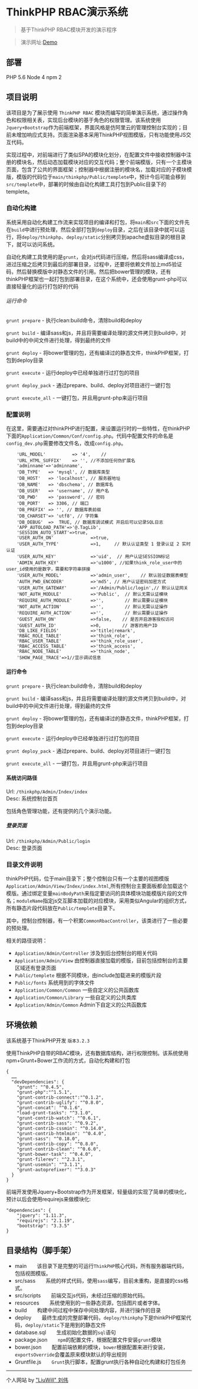 # ThinkPHP RBAC演示系统 

> 基于ThinkPHP RBAC模块开发的演示程序

> 演示网址:[Demo](http://www.liuwill.com/thinkphp/index.php/Admin/Index)


## 部署
PHP 5.6
Node 4
npm 2

## 项目说明
该项目是为了展示使用 `ThinkPHP RBAC` 模块而编写的简单演示系统，通过操作角色和权限相关表，实现后台模块的基于角色的权限管理。该系统使用`Jquery+Bootstrap`作为前端框架，界面风格是仿阿里云的管理控制台实现的；目前未增加响应式支持。页面渲染基本采用ThinkPHP视图模版，只有功能使用JS交互代码。

实现过程中，对前端进行了类似SPA的模块化划分，在配置文件中接收控制器中注册的模块名，然后动态加载模块对应的交互代码；整个前端模版，只有一个主模块页面，包含了公共的界面框架；控制器中根据注册的模块名，加载对应的子模块模版，模版的代码位于`main/thinkphp/Public/templete`中，预计今后可能会移到`src/templete`中，部署的时候由自动化构建工具打包到Public目录下的templete。

### 自动化构建

系统采用自动化构建工作流来实现项目的编译和打包，将`main`和`src`下面的文件先在`build`中进行预处理，然后全部打包到`deploy`目录，之后在该目录中就可以运行，将`deploy/thinkphp`、`deploy/static`分别拷贝到apache虚拟目录的根目录下，就可以访问系统。

自动化构建工具使用的是`grunt`，会对js代码进行压缩，然后将sass编译成css，进过压缩之后拷贝到最后的部署目录，过程中，还要将依赖文件加上md5验证码，然后替换模版中对静态文件的引用。然后把bower管理的模块，还有thinkPHP框架也一起打包到部署目录，在这个系统中，还会使用grunt-php可以直接轻量化的运行打包好的代码

###### 运行命令

`grunt prepare` - 执行clean:build命令，清除build和deploy

`grunt build` - 编译sass和js，并且将需要编译处理的源文件拷贝到build中，对build中的中间文件进行处理，得到最终的文件

`grunt deploy` - 将bower管理的包，还有编译过的静态文件，thinkPHP框架，打包到deploy目录

`grunt execute` - 运行deploy中已经单独进行过打包的项目

`grunt deploy_pack` - 通过prepare、build、deploy对项目进行一键打包

`grunt execute_all` - 一键打包，并且用grunt-php来运行项目

### 配置说明

在这里，需要通过对thinkPHP进行配置，来设置运行时的一些特性，在thinkPHP下面的`Application/Common/Conf/config.php`。代码中配置文件的命名是`config_dev.php`需要修改文件名，改成`config.php`。

``` thinkPHP配置文件
    'URL_MODEL'          => '4',    //
    'URL_HTML_SUFFIX'    => '', //不添加任何伪扩展名
    'adminname'=>'adminname',
    'DB_TYPE'   => 'mysql', // 数据库类型
    'DB_HOST'   => 'localhost', // 服务器地址
    'DB_NAME'   => 'dbschema', // 数据库名
    'DB_USER'   => 'username', // 用户名
    'DB_PWD'    => 'password', // 密码
    'DB_PORT'   => 3306, // 端口
    'DB_PREFIX' => '', // 数据库表前缀 
    'DB_CHARSET'=> 'utf8', // 字符集
    'DB_DEBUG'  =>  TRUE, // 数据库调试模式 开启后可以记录SQL日志
    'APP_AUTOLOAD_PATH'=>'@.TagLib',
    'SESSION_AUTO_START'=>true,
    'USER_AUTH_ON'              =>true,
    'USER_AUTH_TYPE'            =>1,     // 默认认证类型 1 登录认证 2 实时认证
    'USER_AUTH_KEY'             =>'uid',  // 用户认证SESSION标记
    'ADMIN_AUTH_KEY'            =>'u1000', //如果think_role_user中的user_id使用的是数字，需要和字符串拼接
    'USER_AUTH_MODEL'           =>'admin_user',    // 默认验证数据表模型
    'AUTH_PWD_ENCODER'          =>'md5', // 用户认证密码加密方式
    'USER_AUTH_GATEWAY'         =>'/Admin/Public/login',// 默认认证网关
    'NOT_AUTH_MODULE'           =>'Public',  // 默认无需认证模块
    'REQUIRE_AUTH_MODULE'       =>'',        // 默认需要认证模块
    'NOT_AUTH_ACTION'           =>'',        // 默认无需认证操作
    'REQUIRE_AUTH_ACTION'       =>'',        // 默认需要认证操作
    'GUEST_AUTH_ON'             =>false,    // 是否开启游客授权访问
    'GUEST_AUTH_ID'             =>0,        // 游客的用户ID
    'DB_LIKE_FIELDS'            =>'title|remark',
    'RBAC_ROLE_TABLE'           =>'think_role',
    'RBAC_USER_TABLE'           =>'think_role_user',
    'RBAC_ACCESS_TABLE'         =>'think_access',
    'RBAC_NODE_TABLE'           =>'think_node',
    'SHOW_PAGE_TRACE'=>1//显示调试信息
```

#### 运行命令

`grunt prepare` - 执行clean:build命令，清除build和deploy

`grunt build` - 编译sass和js，并且将需要编译处理的源文件拷贝到build中，对build中的中间文件进行处理，得到最终的文件

`grunt deploy` - 将bower管理的包，还有编译过的静态文件，thinkPHP框架，打包到deploy目录

`grunt execute` - 运行deploy中已经单独进行过打包的项目

`grunt deploy_pack` - 通过prepare、build、deploy对项目进行一键打包

`grunt execute_all` - 一键打包，并且用grunt-php来运行项目

#### 系统访问路径
Url: `/thinkphp/Admin/Index/index`  
Desc: 系统控制台首页

包括角色管理功能，还有提供的几个演示功能。

##### 登录页面
Url: `/thinkphp/Admin/Public/login`  
Desc: 登录页面

### 目录文件说明

thinkPHP代码，位于main目录下；整个控制台只有一个主要的视图模版`Application/Admin/View/Index/index.html`,所有控制台主要面板都会加载这个模版。通过绑定变量`mainBodyPath`来指定要访问的具体模块功能模版片段的文件名；`moduleName`指定js交互脚本加载的对应模块，采用类似Angular的组织方式，所有静态片段代码放在`Public/templete`目录下。

其中，控制台控制器，有一个积累`CommonRbacController`，该类进行了一些必要的预处理。

相关的路径说明：

* `Application/Admin/Controller` 涉及到后台控制台的相关代码
* `Application/Admin/View` 由控制器直接加载的模版，目前包括控制台的主要区域还有登录页面
* `Public/templete` 根据不同模块，由include加载进来的模版片段
* `Public/fonts` 系统用到的字体文件
* `Application/Common/Common` 一些自定义的公共函数库
* `Application/Common/Library` 一些自定义的公共类库
* `Application/Admin/Common` Admin下自定义的公共函数库


## 环境依赖
该系统基于ThinkPHP开发 `版本3.2.3`

使用ThinkPHP自带的RBAC模块，还有数据库结构，进行权限控制。该系统使用npm+Grunt+Bower工作流的方式，自动化构建和打包

```Grunt模块
{
  ……
  "devDependencies": {
    "grunt": "^0.4.5",
    "grunt-php":"^1.5.1",
    "grunt-contrib-connect":"^0.1.2",
    "grunt-contrib-uglify": "^0.8.0",
    "grunt-concat": "^0.1.6",
    "load-grunt-tasks": "^3.1.0",
    "grunt-contrib-watch": "^0.6.1",
    "grunt-contrib-sass": "^0.9.2",
    "grunt-contrib-cssmin": "^0.14.0",
    "grunt-contrib-htmlmin": "^0.4.0",
    "grunt-sass": "^0.18.0",
    "grunt-contrib-copy": "^0.8.0",
    "grunt-contrib-clean": "^0.6.0",
    "grunt-bower-task": "^0.4.0",
    "grunt-filerev": "^2.3.1",
    "grunt-usemin": "^3.1.1",
    "grunt-autoprefixer": "^3.0.3"
  }
}
```

前端开发使用Jquery+Bootstrap作为开发框架，轻量级的实现了简单的模块化，预计以后会使用requirejs来做模块化:

```前端组件
"dependencies": {
	"jquery": "1.11.3",
	"requirejs": "2.1.19",
	"bootstrap": "3.3.5"
}
```

## 目录结构（脚手架）

 * main  该目录下是完整的可运行`ThinkPHP`核心代码，所有服务器端代码， 包括视图模版。
 * src/sass  系统的样式代码，使用`sass`编写，目前未重构，是直接的css格式。
 * src/scripts  前端交互js代码，未经过压缩的原始代码。
 * resources  系统使用到的一些静态资源，包括图片或者字体。
 * build  构建中间过程中保存中间处理内容，并进行操作的目录
 * deploy  最终生成的完整部署代码，`deploy/thinkphp`下是thinkPHP框架代码，`deploy/static`下是用到的静态文件
 * database.sql  生成初始化数据的`sql`语句
 * package.json  `npm`的配置文件，根据配置文件安装`grunt`模块
 * bower.json  配置前端依赖的模块，`bower`根据配置来进行安装，`exportsOverride`会覆盖原来模块默认的导出规则
 * Gruntfile.js  `Grunt`执行脚本，配置grunt执行各种自动化构建和打包任务

---

个人网站 by ["LiuWill" 刘伟](http://www.liuwill.com)

